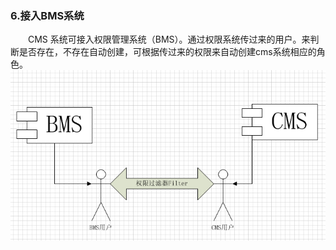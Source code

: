 ### 6.接入BMS系统
&emsp;&emsp;CMS 系统可接入权限管理系统（BMS）。通过权限系统传过来的用户。来判断是否存在，不存在自动创建，可根据传过来的权限来自动创建cms系统相应的角色。
![](/images/bms.png)

